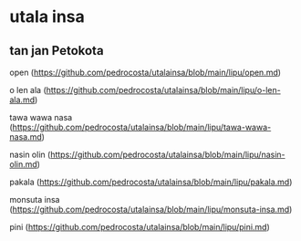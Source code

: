 # utala insa
## tan jan Petokota

open (https://github.com/pedrocosta/utalainsa/blob/main/lipu/open.md)

o len ala (https://github.com/pedrocosta/utalainsa/blob/main/lipu/o-len-ala.md)

tawa wawa nasa (https://github.com/pedrocosta/utalainsa/blob/main/lipu/tawa-wawa-nasa.md)

nasin olin (https://github.com/pedrocosta/utalainsa/blob/main/lipu/nasin-olin.md)

pakala (https://github.com/pedrocosta/utalainsa/blob/main/lipu/pakala.md)

monsuta insa (https://github.com/pedrocosta/utalainsa/blob/main/lipu/monsuta-insa.md)

pini (https://github.com/pedrocosta/utalainsa/blob/main/lipu/pini.md)
